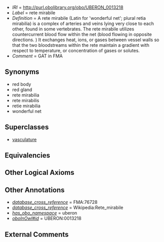  * *IRI* = http://purl.obolibrary.org/obo/UBERON_0013218
 * *Label* = rete mirabile
 * *Definition* = A rete mirabile (Latin for 'wonderful net'; plural retia mirabilia) is a complex of arteries and veins lying very close to each other, found in some vertebrates. The rete mirabile utilizes countercurrent blood flow within the net (blood flowing in opposite directions. ) It exchanges heat, ions, or gases between vessel walls so that the two bloodstreams within the rete maintain a gradient with respect to temperature, or concentration of gases or solutes.
 * *Comment* = GAT in FMA

## Synonyms

 * red body
 * red gland
 * rete mirabilia
 * rete mirabilis
 * retie mirabilia
 * wonderful net

## Superclasses

 * [vasculature](../../UBERON/49/UBERON_0002049.md)

## Equivalencies


## Other Logical Axioms


## Other Annotations

 * *[database_cross_reference](../../ef/oboInOwl#hasDbXref.md)* = FMA:76728
 * *[database_cross_reference](../../ef/oboInOwl#hasDbXref.md)* = Wikipedia:Rete_mirabile
 * *[has_obo_namespace](../../ce/oboInOwl#hasOBONamespace.md)* = uberon
 * *[oboInOwl#id](../../id/oboInOwl#id.md)* = UBERON:0013218

## External Comments

